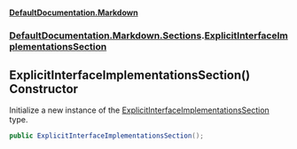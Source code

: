#### [DefaultDocumentation\.Markdown](../../../../index.md 'index')
### [DefaultDocumentation\.Markdown\.Sections](../../../../index.md#DefaultDocumentation.Markdown.Sections 'DefaultDocumentation\.Markdown\.Sections').[ExplicitInterfaceImplementationsSection](index.md 'DefaultDocumentation\.Markdown\.Sections\.ExplicitInterfaceImplementationsSection')

## ExplicitInterfaceImplementationsSection\(\) Constructor

Initialize a new instance of the [ExplicitInterfaceImplementationsSection](index.md 'DefaultDocumentation\.Markdown\.Sections\.ExplicitInterfaceImplementationsSection') type\.

```csharp
public ExplicitInterfaceImplementationsSection();
```